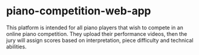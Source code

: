 # piano-competition-web-app
This platform is intended for all piano players that wish to compete in an online piano competition. They upload their performance videos, then the jury will assign scores based on interpretation, piece difficulty and technical abilities.

